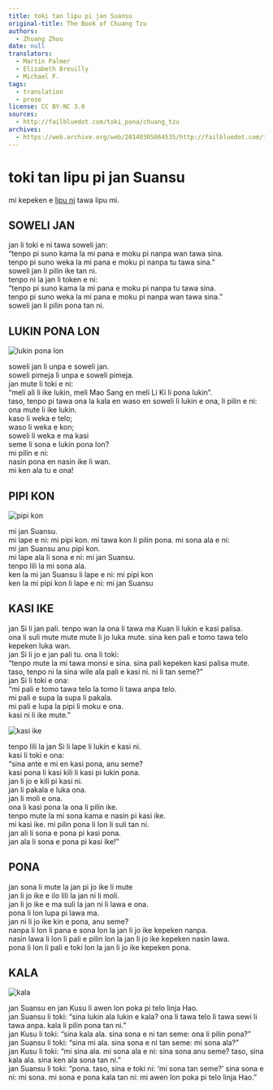 ```yaml
---
title: toki tan lipu pi jan Suansu
original-title: The Book of Chuang Tzu
authors:
  - Zhuang Zhou
date: null
translators:
  - Martin Palmer
  - Elizabeth Breuilly
  - Michael F.
tags:
  - translation
  - prose
license: CC BY-NC 3.0
sources:
  - http://failbluedot.com/toki_pona/chuang_tzu
archives:
  - https://web.archive.org/web/20140305064535/http://failbluedot.com/toki_pona/chuang_tzu
---
```


# toki tan lipu pi jan Suansu

mi kepeken e [lipu ni](https://web.archive.org/web/20140305064535/http://www.amazon.com/o/ASIN/0140194886/002-9511736-1387259?SubscriptionId=0AM07842GGE1QVDN6KR2) tawa lipu mi.

## SOWELI JAN

jan li toki e ni tawa soweli jan: \
“tenpo pi suno kama la mi pana e moku pi nanpa wan tawa sina. \
tenpo pi suno weka la mi pana e moku pi nanpa tu tawa sina.” \
soweli jan li pilin ike tan ni. \
tenpo ni la jan li token e ni: \
“tenpo pi suno kama la mi pana e moku pi nanpa tu tawa sina. \
tenpo pi suno weka la mi pana e moku pi nanpa wan tawa sina.” \
soweli jan li pilin pona tan ni.

## LUKIN PONA LON

![lukin pona lon](https://web.archive.org/web/20140305064535im_/http://failbluedot.com/images/chinese_beauty.jpg)

soweli jan li unpa e soweli jan. \
soweli pimeja li unpa e soweli pimeja. \
jan mute li toki e ni: \
“meli ali li ike lukin, meli Mao Sang en meli Li Ki li pona lukin”. \
taso, tenpo pi tawa ona la kala en waso en soweli li lukin e ona, li pilin e ni: \
ona mute li ike lukin. \
kaso li weka e telo; \
waso li weka e kon; \
soweli li weka e ma kasi \
seme li sona e lukin pona lon? \
mi pilin e ni: \
nasin pona en nasin ike li wan. \
mi ken ala tu e ona!

## PIPI KON

![pipi kon](https://web.archive.org/web/20140305064535im_/http://failbluedot.com/images/butterfly.jpg)

mi jan Suansu. \
mi lape e ni: mi pipi kon. mi tawa kon li pilin pona. mi sona ala e ni: \
mi jan Suansu anu pipi kon. \
mi lape ala li sona e ni: mi jan Suansu. \
tenpo lili la mi sona ala. \
ken la mi jan Suansu li lape e ni: mi pipi kon \
ken la mi pipi kon li lape e ni: mi jan Suansu

## KASI IKE

jan Si li jan pali. tenpo wan la ona li tawa ma Kuan li lukin e kasi palisa. \
ona li suli mute mute mute li jo luka mute. sina ken pali e tomo tawa telo kepeken luka wan. \
jan Si li jo e jan pali tu. ona li toki: \
“tenpo mute la mi tawa monsi e sina. sina pali kepeken kasi palisa mute. \
taso, tenpo ni la sina wile ala pali e kasi ni. ni li tan seme?” \
jan Si li toki e ona: \
“mi pali e tomo tawa telo la tomo li tawa anpa telo. \
mi pali e supa la supa li pakala. \
mi pali e lupa la pipi li moku e ona. \
kasi ni li ike mute.”

![kasi ike](https://web.archive.org/web/20140305064535im_/http://failbluedot.com/images/old_tree.jpg)

tenpo lili la jan Si li lape li lukin e kasi ni. \
kasi li toki e ona: \
“sina ante e mi en kasi pona, anu seme? \
kasi pona li kasi kili li kasi pi lukin pona. \
jan li jo e kili pi kasi ni. \
jan li pakala e luka ona. \
jan li moli e ona. \
ona li kasi pona la ona li pilin ike. \
tenpo mute la mi sona kama e nasin pi kasi ike. \
mi kasi ike. mi pilin pona li lon li suli tan ni. \
jan ali li sona e pona pi kasi pona. \
jan ala li sona e pona pi kasi ike!”

## PONA

jan sona li mute la jan pi jo ike li mute \
jan li jo ike e ilo lili la jan ni li moli. \
jan li jo ike e ma suli la jan ni li lawa e ona. \
pona li lon lupa pi lawa ma. \
jan ni li jo ike kin e pona, anu seme? \
nanpa li lon li pana e sona lon la jan li jo ike kepeken nanpa. \
nasin lawa li lon li pali e pilin lon la jan li jo ike kepeken nasin lawa. \
pona li lon li pali e toki lon la jan li jo ike kepeken pona.

## KALA

![kala](https://web.archive.org/web/20140305064535im_/http://failbluedot.com/images/3worlds.jpg)

jan Suansu en jan Kusu li awen lon poka pi telo linja Hao. \
jan Suansu li toki: “sina lukin ala lukin e kala? ona li tawa telo li tawa sewi li tawa anpa. kala li pilin pona tan ni.” \
jan Kusu li toki: “sina kala ala. sina sona e ni tan seme: ona li pilin pona?” \
jan Suansu li toki: “sina mi ala. sina sona e ni tan seme: mi sona ala?” \
jan Kusu li toki: “mi sina ala. mi sona ala e ni: sina sona anu seme? taso, sina kala ala. sina ken ala sona tan ni.” \
jan Suansu li toki: “pona. taso, sina e toki ni: ‘mi sona tan seme?’ sina sona e ni: mi sona. mi sona e pona kala tan ni: mi awen lon poka pi telo linja Hao.”
